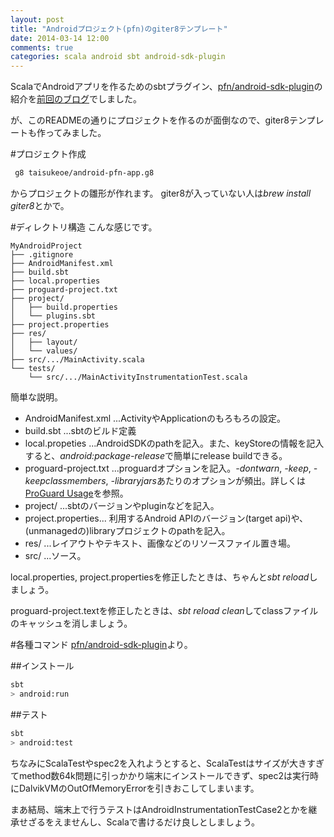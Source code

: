 ```yaml
---
layout: post
title: "Androidプロジェクト(pfn)のgiter8テンプレート"
date: 2014-03-14 12:00
comments: true
categories: scala android sbt android-sdk-plugin
---
```


ScalaでAndroidアプリを作るためのsbtプラグイン、[pfn/android-sdk-plugin](https://github.com/pfn/android-sdk-plugin)の紹介を[前回のブログ](/blog/2014/03/13/pfn-android-sdk-plugin/)でしました。

が、このREADMEの通りにプロジェクトを作るのが面倒なので、giter8テンプレートも作ってみました。

#プロジェクト作成
```bash
 g8 taisukeoe/android-pfn-app.g8
```
<!--more-->
からプロジェクトの雛形が作れます。
giter8が入っていない人は*brew install giter8*とかで。

#ディレクトリ構造
こんな感じです。

```
MyAndroidProject
├── .gitignore
├── AndroidManifest.xml
├── build.sbt
├── local.properties
├── proguard-project.txt
├── project/
│   ├── build.properties
│   └── plugins.sbt
├── project.properties
├── res/
│   ├── layout/
│   └── values/
├── src/.../MainActivity.scala
└── tests/
    └── src/.../MainActivityInstrumentationTest.scala
```    

簡単な説明。

* AndroidManifest.xml ...ActivityやApplicationのもろもろの設定。
* build.sbt ...sbtのビルド定義
* local.propeties ...AndroidSDKのpathを記入。また、keyStoreの情報を記入すると、*android:package-release*で簡単にrelease buildできる。
* proguard-project.txt ...proguardオプションを記入。*-dontwarn*, *-keep*, *-keepclassmembers*, *-libraryjars*あたりのオプションが頻出。詳しくは[ProGuard Usage](http://proguard.sourceforge.net/index.html#manual/usage.html)を参照。
* project/ ...sbtのバージョンやpluginなどを記入。
* project.properties... 利用するAndroid APIのバージョン(target api)や、(unmanagedの)libraryプロジェクトのpathを記入。
* res/ ...レイアウトやテキスト、画像などのリソースファイル置き場。
* src/ ...ソース。

local.properties, project.propertiesを修正したときは、ちゃんと*sbt reload*しましょう。

proguard-project.textを修正したときは、*sbt reload clean*してclassファイルのキャッシュを消しましょう。

#各種コマンド
[pfn/android-sdk-plugin](https://github.com/pfn/android-sdk-plugin)より。

##インストール
```bash
sbt
> android:run
```

##テスト
```bash
sbt
> android:test
```

ちなみにScalaTestやspec2を入れようとすると、ScalaTestはサイズが大きすぎてmethod数64k問題に引っかかり端末にインストールできず、spec2は実行時にDalvikVMのOutOfMemoryErrorを引きおこしてしまいます。

まあ結局、端末上で行うテストはAndroidInstrumentationTestCase2とかを継承せざるをえませんし、Scalaで書けるだけ良しとしましょう。